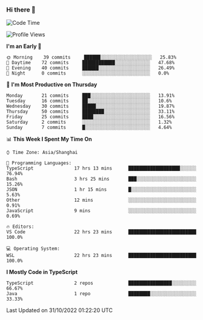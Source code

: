 ### Hi there 👋

<!--
**waynelwz/waynelwz** is a ✨ _special_ ✨ repository because its `README.md` (this file) appears on your GitHub profile.

Here are some ideas to get you started:

- 🔭 I’m currently working on ...
- 🌱 I’m currently learning ...
- 👯 I’m looking to collaborate on ...
- 🤔 I’m looking for help with ...
- 💬 Ask me about ...
- 📫 How to reach me: ...
- 😄 Pronouns: ...
- ⚡ Fun fact: ...
-->

<!--START_SECTION:waka-->
![Code Time](http://img.shields.io/badge/Code%20Time-612%20hrs%2020%20mins-blue)

![Profile Views](http://img.shields.io/badge/Profile%20Views-0-blue)

**I'm an Early 🐤** 

```text
🌞 Morning    39 commits     ██████░░░░░░░░░░░░░░░░░░░   25.83% 
🌆 Daytime    72 commits     ████████████░░░░░░░░░░░░░   47.68% 
🌃 Evening    40 commits     ██████░░░░░░░░░░░░░░░░░░░   26.49% 
🌙 Night      0 commits      ░░░░░░░░░░░░░░░░░░░░░░░░░   0.0%

```
📅 **I'm Most Productive on Thursday** 

```text
Monday       21 commits     ███░░░░░░░░░░░░░░░░░░░░░░   13.91% 
Tuesday      16 commits     ██░░░░░░░░░░░░░░░░░░░░░░░   10.6% 
Wednesday    30 commits     █████░░░░░░░░░░░░░░░░░░░░   19.87% 
Thursday     50 commits     ████████░░░░░░░░░░░░░░░░░   33.11% 
Friday       25 commits     ████░░░░░░░░░░░░░░░░░░░░░   16.56% 
Saturday     2 commits      ░░░░░░░░░░░░░░░░░░░░░░░░░   1.32% 
Sunday       7 commits      █░░░░░░░░░░░░░░░░░░░░░░░░   4.64%

```


📊 **This Week I Spent My Time On** 

```text
⌚︎ Time Zone: Asia/Shanghai

💬 Programming Languages: 
TypeScript               17 hrs 13 mins      ███████████████████░░░░░░   76.94% 
Bash                     3 hrs 25 mins       ███░░░░░░░░░░░░░░░░░░░░░░   15.26% 
JSON                     1 hr 15 mins        █░░░░░░░░░░░░░░░░░░░░░░░░   5.63% 
Other                    12 mins             ░░░░░░░░░░░░░░░░░░░░░░░░░   0.91% 
JavaScript               9 mins              ░░░░░░░░░░░░░░░░░░░░░░░░░   0.69%

🔥 Editors: 
VS Code                  22 hrs 23 mins      █████████████████████████   100.0%

💻 Operating System: 
WSL                      22 hrs 23 mins      █████████████████████████   100.0%

```

**I Mostly Code in TypeScript** 

```text
TypeScript               2 repos             ████████████████░░░░░░░░░   66.67% 
Java                     1 repo              ████████░░░░░░░░░░░░░░░░░   33.33%

```



 Last Updated on 31/10/2022 01:22:20 UTC
<!--END_SECTION:waka-->
